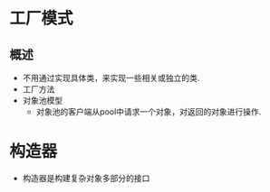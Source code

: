 # 工厂模式
## 概述
- 不用通过实现具体类，来实现一些相关或独立的类.
- 工厂方法
- 对象池模型
	- 对象池的客户端从pool中请求一个对象，对返回的对象进行操作.

# 构造器
- 构造器是构建复杂对象多部分的接口